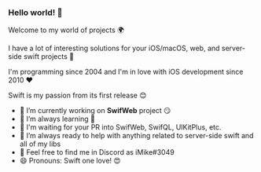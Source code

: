 ### Hello world! 👋

Welcome to my world of projects 🌍

I have a lot of interesting solutions for your iOS/macOS, web, and server-side swift projects 🚀

I'm programming since 2004 and I'm in love with iOS development since 2010 ❤️

Swift is my passion from its first release 😊

- 🔭 I’m currently working on **SwifWeb** project 😏
- 🌱 I’m always learning 🧐
- 👯 I'm waiting for your PR into SwifWeb, SwifQL, UIKitPlus, etc.
- 🍻 I’m always ready to help with anything related to server-side swift and all of my libs
- 💬 Feel free to find me in Discord as iMike#3049
- 😄 Pronouns: Swift one love! 😍
